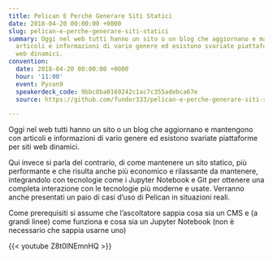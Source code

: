 ```yaml
---
title: Pelican E Perchè Generare Siti Statici
date: 2018-04-20 00:00:00 +0000
slug: pelican-e-perche-generare-siti-statici
summary: Oggi nel web tutti hanno un sito o un blog che aggiornano e mantengono con
  articoli e informazioni di vario genere ed esistono svariate piattaforme per siti
  web dinamici.
convention:
  date: 2018-04-20 00:00:00 +0000
  hour: '11:00'
  event: Pycon9
  speakerdeck_code: 9bbc8ba0169242c1ac7c355adebca67e
  source: https://github.com/fundor333/pelican-e-perche-generare-siti-statici

---
```

Oggi nel web tutti hanno un sito o un blog che aggiornano e mantengono con articoli e informazioni di vario genere ed esistono svariate piattaforme per siti web dinamici.

Qui invece si parla del contrario, di come mantenere un sito statico, più performante e che risulta anche più economico e rilassante da mantenere, integrandolo con tecnologie come i Jupyter Notebook e Git per ottenere una completa interazione con le tecnologie più moderne e usate. Verranno anche presentati un paio di casi d’uso di Pelican in situazioni reali.

Come prerequisiti si assume che l’ascoltatore sappia cosa sia un CMS e (a grandi linee) come funziona e cosa sia un Jupyter Notebook (non è necessario che sappia usarne uno)


{{< youtube Z8t0lNEmnHQ >}}
